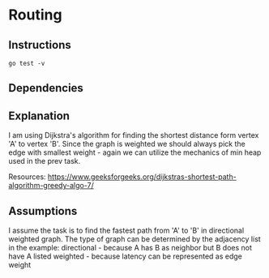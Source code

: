 # Routing

## Instructions
```
go test -v
```

## Dependencies

## Explanation
I am using Dijkstra's algorithm for finding the shortest distance form vertex 'A' to vertex 'B'. Since the graph is weighted we should always pick the edge with smallest weight - again we can utilize the mechanics of min heap used in the prev task. 

Resources: https://www.geeksforgeeks.org/dijkstras-shortest-path-algorithm-greedy-algo-7/

## Assumptions
I assume the task is to find the fastest path from 'A' to 'B' in directional weighted graph. The type of graph can be determined by the adjacency list in the example:
directional - because A has B as neighbor but B does not have A listed
weighted - because latency can be represented as edge weight
